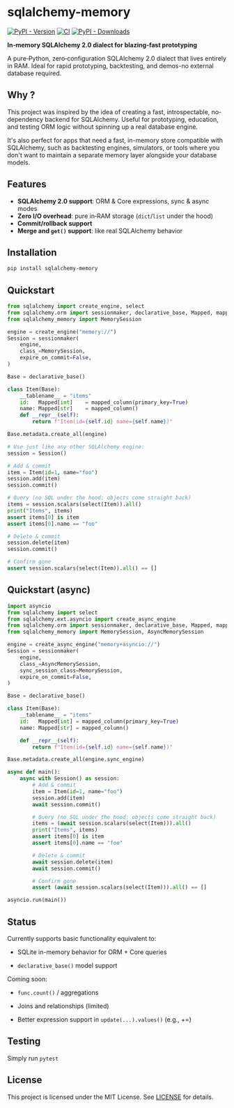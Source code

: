 # sqlalchemy-memory

[![PyPI - Version](https://img.shields.io/pypi/v/sqlalchemy-memory)](https://pypi.org/project/sqlalchemy-memory/)
[![CI](https://github.com/rundef/sqlalchemy-memory/actions/workflows/ci.yml/badge.svg)](https://github.com/rundef/sqlalchemy-memory/actions/workflows/ci.yml)
[![PyPI - Downloads](https://img.shields.io/pypi/dm/sqlalchemy-memory)](https://pypistats.org/packages/sqlalchemy-memory)


**In‑memory SQLAlchemy 2.0 dialect for blazing‑fast prototyping**  

A pure‑Python, zero‑configuration SQLAlchemy 2.0 dialect that lives entirely in RAM.
Ideal for rapid prototyping, backtesting, and demos-no external database required.

## Why ?

This project was inspired by the idea of creating a fast, introspectable, no-dependency backend for SQLAlchemy. Useful for prototyping, education, and testing ORM logic without spinning up a real database engine.

It's also perfect for apps that need a fast, in-memory store compatible with SQLAlchemy, such as backtesting engines, simulators, or tools where you don't want to maintain a separate memory layer alongside your database models.

## Features

- **SQLAlchemy 2.0 support**: ORM & Core expressions, sync & async modes
- **Zero I/O overhead**: pure in‑RAM storage (`dict`/`list` under the hood)
- **Commit/rollback support**
- **Merge and `get()` support**: like real SQLAlchemy behavior

## Installation

```bash
pip install sqlalchemy-memory
```

## Quickstart

```python
from sqlalchemy import create_engine, select
from sqlalchemy.orm import sessionmaker, declarative_base, Mapped, mapped_column
from sqlalchemy_memory import MemorySession

engine = create_engine("memory://")
Session = sessionmaker(
    engine,
    class_=MemorySession,
    expire_on_commit=False,
)

Base = declarative_base()

class Item(Base):
    __tablename__ = "items"
    id:   Mapped[int]    = mapped_column(primary_key=True)
    name: Mapped[str]    = mapped_column()
    def __repr__(self):
        return f"Item(id={self.id} name={self.name})"

Base.metadata.create_all(engine)

# Use just like any other SQLAlchemy engine:
session = Session()

# Add & commit
item = Item(id=1, name="foo")
session.add(item)
session.commit()

# Query (no SQL under the hood: objects come straight back)
items = session.scalars(select(Item)).all()
print("Items", items)
assert items[0] is item
assert items[0].name == "foo"

# Delete & commit
session.delete(item)
session.commit()

# Confirm gone
assert session.scalars(select(Item)).all() == []
```

## Quickstart (async)

```python
import asyncio
from sqlalchemy import select
from sqlalchemy.ext.asyncio import create_async_engine
from sqlalchemy.orm import sessionmaker, declarative_base, Mapped, mapped_column
from sqlalchemy_memory import MemorySession, AsyncMemorySession

engine = create_async_engine("memory+asyncio://")
Session = sessionmaker(
    engine,
    class_=AsyncMemorySession,
    sync_session_class=MemorySession,
    expire_on_commit=False,
)

Base = declarative_base()

class Item(Base):
    __tablename__ = "items"
    id:   Mapped[int] = mapped_column(primary_key=True)
    name: Mapped[str] = mapped_column()

    def __repr__(self):
        return f"Item(id={self.id} name={self.name})"

Base.metadata.create_all(engine.sync_engine)

async def main():
    async with Session() as session:
        # Add & commit
        item = Item(id=1, name="foo")
        session.add(item)
        await session.commit()

        # Query (no SQL under the hood: objects come straight back)
        items = (await session.scalars(select(Item))).all()
        print("Items", items)
        assert items[0] is item
        assert items[0].name == "foo"

        # Delete & commit
        await session.delete(item)
        await session.commit()

        # Confirm gone
        assert (await session.scalars(select(Item))).all() == []

asyncio.run(main())
```

## Status

Currently supports basic functionality equivalent to:

- SQLite in-memory behavior for ORM + Core queries

- `declarative_base()` model support

Coming soon:

- `func.count()` / aggregations

- Joins and relationships (limited)

- Better expression support in `update(...).values()` (e.g., +=)

## Testing

Simply run `pytest`

## License

This project is licensed under the MIT License.
See [LICENSE](LICENSE) for details.
